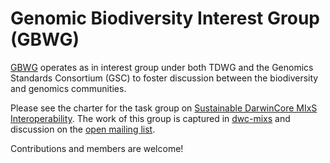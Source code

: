 # Genomic Biodiversity Interest Group (GBWG)

[GBWG](https://www.tdwg.org/community/gbwg/) operates as in interest group under both TDWG and the Genomics Standards Consortium 
(GSC) to foster discussion between the biodiversity and genomics communities. 

Please see the charter for the task group on [Sustainable DarwinCore MIxS Interoperability](https://www.tdwg.org/community/gbwg/MIxS/). 
The work of this group is captured in [dwc-mixs](dwc-mixs) and discussion on the [open mailing list](http://lists.tdwg.org/mailman/listinfo/dwc-mixs).

Contributions and members are welcome!






